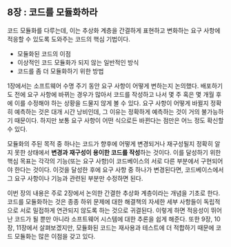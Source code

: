 ## 8장 : 코드를 모듈화하라
코드 모듈화를 다루는데, 이는 추상화 계층을 간결하게 표현하고 변화하는 요구 사항에 적응할 수 있도록 도와주는 코드의 핵심 기법이다.
- 모듈화된 코드의 이점
- 이상적인 코드 모듈화가 되지 않는 일반적인 방식
- 코드를 좀 더 모듈화하기 위한 방법

1장에서는 소프트웨어 수명 주기 동안 요구 사항이 어떻게 변하는지 논의했다.
배포하기도 전에 요구 사항에 바뀌는 경우가 많아서 코드를 작성하고 나서 몇 주 혹은 몇 개월 후에 이를 수정해야 하는 상황을 드물지 않게 볼 수 있다.
요구 사항이 어떻게 바뀔지 정확히 예측하는 것은 대개 시간 낭비인데, 그 이유는 정확하게 예측하는 것이 거의 불가능하기 때문이다.
하지만 보통 요구 사항이 어떤 식으로든 바뀐다는 점만은 어느 정도 확신할 수 있다.

모듈화의 주된 목적 중 하나는 코드가 향후에 어떻게 변경되거나 재구성될지 정확히 알지 못한 상태에서 **변경과 재구성이 용이한 코드를 작성**하는 것이다.
이를 달성하기 위한 핵심 목표는 각각의 기능(또는 요구 사항)이 코드베이스의 서로 다른 부분에서 구현되어야 한다는 것이다.
이것을 달성한 후에 요구 사항 중 하나가 변경된다면, 코드베이스에서 그 요구 사항이나 기능과 관련된 부분만 수정하면 된다.

이번 장의 내용은 주로 2장에서 논의한 간결한 추상화 계층이라는 개념을 기초로 한다.
코드를 모듈화하는 것은 종종 하위 문제에 대한 해결책의 자세한 세부 사항들이 독립적으로 서로 밀접하게 연관되지 않도록 하는 것으로 귀결된다.
이렇게 하면 적응성이 뛰어난 코드가 될 뿐만 아니라 소프트웨어 시스템에 대한 추론을 쉽게 해준다.
또한 9장, 10장, 11장에서 살펴보겠지만, 모듈화된 코드는 재사용과 테스트에 더 적합하기 때문에 코드 모듈화는 많은 이점을 갖고 있다.
